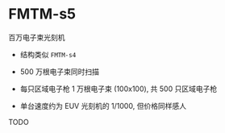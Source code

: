 # FMTM-s5
百万电子束光刻机

+ 结构类似 `FMTM-s4`

+ 500 万根电子束同时扫描

+ 每只区域电子枪 1 万根电子束 (100x100),
  共 500 只区域电子枪

+ 单台速度约为 EUV 光刻机的 1/1000, 但价格同样感人


TODO
